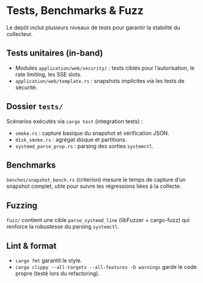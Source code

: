 # Tests, Benchmarks & Fuzz

Le dépôt inclut plusieurs niveaux de tests pour garantir la stabilité du
collecteur.

## Tests unitaires (in-band)

- Modules `application/web/security/` : tests ciblés pour
  l’autorisation, le rate limiting, les SSE slots.
- `application/web/template.rs` : snapshots implicites via les tests de
  sécurité.

## Dossier `tests/`

Scénarios exécutés via `cargo test` (integration tests) :

- `smoke.rs` : capture basique du snapshot et vérification JSON.
- `disk_smoke.rs` : agrégat disque et partitions.
- `systemd_parse_prop.rs` : parsing des sorties `systemctl`.

## Benchmarks

`benches/snapshot_bench.rs` (criterion) mesure le temps de capture d’un
snapshot complet, utile pour suivre les régressions liées à la collecte.

## Fuzzing

`fuzz/` contient une cible `parse_systemd_line` (libFuzzer + cargo-fuzz)
qui renforce la robustesse du parsing `systemctl`.

## Lint & format

- `cargo fmt` garantit le style.
- `cargo clippy --all-targets --all-features -D warnings` garde le code
  propre (testé lors du refactoring).
